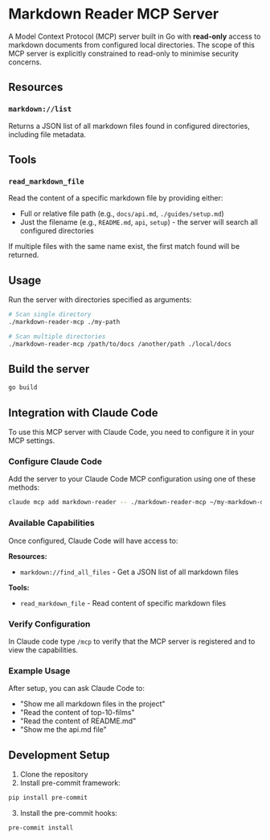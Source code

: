 # Markdown Reader MCP Server

A Model Context Protocol (MCP) server built in Go with **read-only** access to
markdown documents from configured local directories. The scope of this MCP
server is explicitly constrained to read-only to minimise security concerns.

## Resources

### `markdown://list`

Returns a JSON list of all markdown files found in configured directories,
including file metadata.

## Tools

### `read_markdown_file`

Read the content of a specific markdown file by providing either:

- Full or relative file path (e.g., `docs/api.md`, `./guides/setup.md`)
- Just the filename (e.g., `README.md`, `api`, `setup`) - the server will search all configured directories

If multiple files with the same name exist, the first match found will be returned.

## Usage

Run the server with directories specified as arguments:

```bash
# Scan single directory
./markdown-reader-mcp ./my-path

# Scan multiple directories
./markdown-reader-mcp /path/to/docs /another/path ./local/docs

```

## Build the server

```bash
go build
```

## Integration with Claude Code

To use this MCP server with Claude Code, you need to configure it in your MCP settings.

### Configure Claude Code

Add the server to your Claude Code MCP configuration using one of these methods:

```bash
claude mcp add markdown-reader -- ./markdown-reader-mcp ~/my-markdown-directory
```

### Available Capabilities

Once configured, Claude Code will have access to:

**Resources:**

- `markdown://find_all_files` - Get a JSON list of all markdown files

**Tools:**

- `read_markdown_file` - Read content of specific markdown files

### Verify Configuration

In Claude code type `/mcp` to verify that the MCP server is registered and to view the capabilities.

### Example Usage

After setup, you can ask Claude Code to:

- "Show me all markdown files in the project"
- "Read the content of top-10-films"
- "Read the content of README.md"
- "Show me the api.md file"

## Development Setup

1. Clone the repository
2. Install pre-commit framework:

```bash
pip install pre-commit
```

3. Install the pre-commit hooks:

```bash
pre-commit install
```
